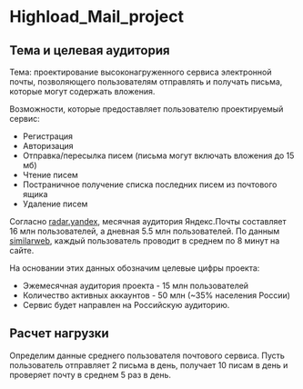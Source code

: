 # Highload_Mail_project
## Тема и целевая аудитория
Тема: проектирование высоконагруженного сервиса электронной почты, позволяющего пользователям отправлять и получать письма, которые могут содержать вложения.

Возможности, которые предоставляет пользователю проектируемый сервис:
- Регистрация
- Авторизация
- Отправка/пересылка писем (письма могут включать вложения до 15 мб)
- Чтение писем
- Постраничное получение списка последних писем из почтового ящика
- Удаление писем

Согласно [radar.yandex](https://radar.yandex.ru/yandex?month=2021-04), месячная аудитория Яндекс.Почты составляет 16 млн пользователей, а дневная 5.5 млн пользователей. По данным [similarweb](https://www.similarweb.com/website/mail.yandex.ru/#overview), каждый пользователь проводит в среднем по 8 минут на сайте.

На основании этих данных обозначим целевые цифры проекта:

- Эжемесячная аудитория проекта - 15 млн пользователей
- Количество активных аккаунтов - 50 млн (~35% населения России)
- Сервис будет направлен на Российскую аудиторию.

## Расчет нагрузки
Определим данные среднего пользователя почтового сервиса.
Пусть пользователь отправляет 2 письма в день, получает 10 писам в день и проверяет почту в среднем 5 раз в день.

